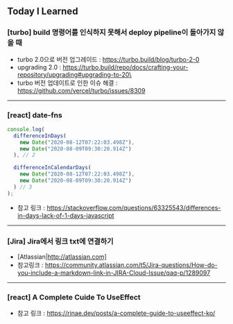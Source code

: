 ## Today I Learned

### [turbo] build 명령어를 인식하지 못해서 deploy pipeline이 돌아가지 않을 때

- turbo 2.0으로 버전 업그레이드 : https://turbo.build/blog/turbo-2-0
- upgrading 2.0 : https://turbo.build/repo/docs/crafting-your-repository/upgrading#upgrading-to-20\
- turbo 버전 업데이트로 인한 이슈 해결 : https://github.com/vercel/turbo/issues/8309

---

### [react] date-fns

```javascript
console.log(
  differenceInDays(
    new Date("2020-08-12T07:22:03.498Z"),
    new Date("2020-08-09T09:30:20.914Z")
  ), // 2

  differenceInCalendarDays(
    new Date("2020-08-12T07:22:03.498Z"),
    new Date("2020-08-09T09:30:20.914Z")
  ) // 3
);
```

- 참고 링크 : https://stackoverflow.com/questions/63325543/differences-in-days-lack-of-1-days-javascript

---

### [Jira] Jira에서 링크 txt에 연결하기

- [Atlassian|http://atlassian.com]
- 참고링크 : https://community.atlassian.com/t5/Jira-questions/How-do-you-include-a-markdown-link-in-JIRA-Cloud-Issue/qaq-p/1289097

---

### [react] A Complete Cuide To UseEffect

- 참고 링크 : https://rinae.dev/posts/a-complete-guide-to-useeffect-ko/
